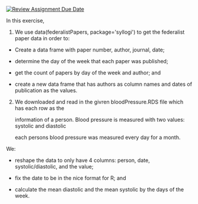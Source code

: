 [![Review Assignment Due Date](https://classroom.github.com/assets/deadline-readme-button-24ddc0f5d75046c5622901739e7c5dd533143b0c8e959d652212380cedb1ea36.svg)](https://classroom.github.com/a/xHqu4j_w)


In this exercise,

1. We use data(federalistPapers, package='syllogi') to get the federalist paper data
   in order to:
* Create a data frame with paper number, author, journal, date;

* determine the day of the week that each paper was published;
  
* get the count of papers by day of the week and author; and
  
* create a new data frame that has authors as column names and dates of publication as the 
  values.

2. We downloaded and read in the givren bloodPressure.RDS file which has each row as the

   information of a person. Blood pressure is measured with two values: systolic and diastolic
   
   each persons blood pressure was measured every day for a month.

We:

* reshape the data to only have 4 columns: person, date, systolic/diastolic, and the value;

* fix the date to be in the nice format for R; and

* calculate the mean diastolic and the mean systolic by the days of the week.
